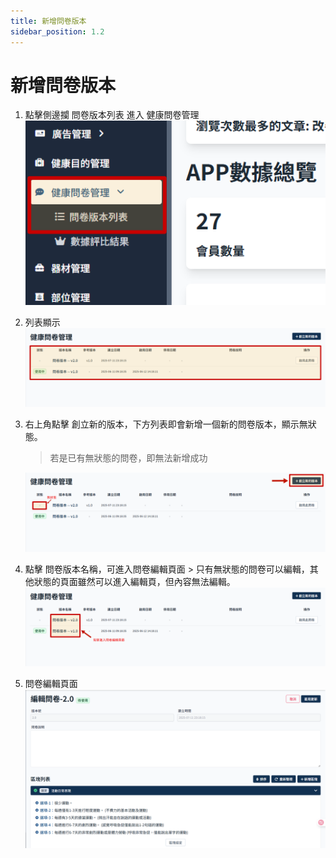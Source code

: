 ```yaml
---
title: 新增問卷版本
sidebar_position: 1.2
---
```


# 新增問卷版本

1.  點擊側邊攔 問卷版本列表 進入 健康問卷管理
    ![alt text](img/sidemenu-questionnaire.png)

2.  列表顯示
    ![alt text](img/questionnaire-list.png)

3.  右上角點擊 創立新的版本，下方列表即會新增一個新的問卷版本，顯示無狀態。

    > 若是已有無狀態的問卷，即無法新增成功

    ![alt text](img/add-new-version.png)

4.  點擊 問卷版本名稱，可進入問卷編輯頁面 > 只有無狀態的問卷可以編輯，其他狀態的頁面雖然可以進入編輯頁，但內容無法編輯。
    ![alt text](img/click-questionnaire.png)

5.  問卷編輯頁面
    ![alt text](img/edit-questionnaire.png)
